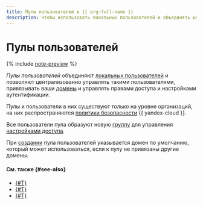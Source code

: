 ```yaml
---
title: Пулы пользователей в {{ org-full-name }}
description: Чтобы использовать локальных пользователей и объединять их в контейнеры, вы можете создавать пулы пользователей. С помощью пула можно централизованно управлять пользователями, привязывать к ним ваши домены, выдавать права доступа и управлять аутентификацией через IdP {{ yandex-cloud }}.
---
```


# Пулы пользователей


{% include [note-preview](../../_includes/note-preview.md) %}

_Пулы пользователей_ объединяют [локальных пользователей](../../iam/concepts/users/accounts.md#local) и позволяют централизованно управлять такими пользователями, привязывать ваши [домены](domains.md) и управлять правами доступа и настройками аутентификации.

Пулы и пользователи в них существуют только на уровне организаций, на них распространяются [политики безопасности](../../security/standarts.md) {{ yandex-cloud }}.

Все пользователи пула образуют новую [группу](groups.md) для управления [настройками доступа](../operations/groups-access-binding.md).

При [создании](../operations/user-pools/create-userpool.md) пула пользователей указывается домен по умолчанию, который может использоваться, если к пулу не привязаны другие домены.

#### См. также {#see-also}

* [{#T}](../operations/user-pools/create-userpool.md)
* [{#T}](../operations/user-pools/add-user.md)
* [{#T}](../operations/user-pools/add-domain.md)
